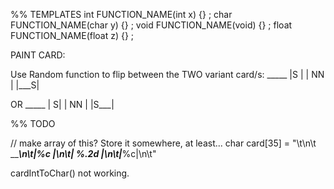 %% TEMPLATES
int   	FUNCTION_NAME(int x)	{}	;
char  	FUNCTION_NAME(char y)	{}	;
void  	FUNCTION_NAME(void)		{}	;
float 	FUNCTION_NAME(float z)	{}	;

PAINT CARD:

Use Random function to flip between the TWO variant card/s:
	_____
	|S   |
	| NN |
	|___S|

OR
	_____
	|   S|
	| NN |
	|S___|


%% TODO

// make array of this? Store it somewhere, at least...
char card[35] = "\t\n\t _____\n\t|%c   |\n\t| %.2d |\n\t|___%c|\n\t"

cardIntToChar() not working.
